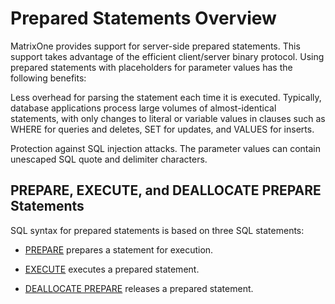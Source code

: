# Prepared Statements Overview

MatrixOne provides support for server-side prepared statements. This support takes advantage of the efficient client/server binary protocol. Using prepared statements with placeholders for parameter values has the following benefits:

Less overhead for parsing the statement each time it is executed. Typically, database applications process large volumes of almost-identical statements, with only changes to literal or variable values in clauses such as WHERE for queries and deletes, SET for updates, and VALUES for inserts.

Protection against SQL injection attacks. The parameter values can contain unescaped SQL quote and delimiter characters.

## PREPARE, EXECUTE, and DEALLOCATE PREPARE Statements

SQL syntax for prepared statements is based on three SQL statements:

- [PREPARE](prepare.md) prepares a statement for execution.

- [EXECUTE](execute.md) executes a prepared statement.

- [DEALLOCATE PREPARE](deallocate.md) releases a prepared statement.
